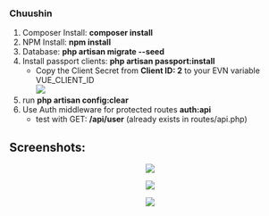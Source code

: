   
<h3>Chuushin</h3>
<ol>
  <li>Composer Install: <strong>composer install</strong></li>
  <li>NPM Install: <strong>npm install</strong></li>
  <li>
    Database: <strong>php artisan migrate --seed</strong>
    
  </li>
  <li>
    Install passport clients: <strong>php artisan passport:install</strong>
    <ul>
        <li>
        Copy the Client Secret from <strong>Client ID: 2</strong> to your EVN variable VUE_CLIENT_ID<br>
        <img src="http://andranikbadalyan.com/laravelpassportvueauth/img/screenshot3.jpg">
        </li>
    </ul>
  </li>
  <li>run <strong>php artisan config:clear</strong></li>
  <li>
  Use Auth middleware for protected routes <strong>auth:api</strong>
    <ul>
        <li>test with GET: <strong>/api/user</strong> (already exists in routes/api.php)</li>
    </ul>
  </li>
</ol>

<h2>Screenshots:</h2>
<p align="center"><img src="http://andranikbadalyan.com/laravelpassportvueauth/img/screenshot1.jpg"></p>
<p align="center"><img src="http://andranikbadalyan.com/laravelpassportvueauth/img/screenshot2.jpg"></p>
<p align="center"><img src="http://andranikbadalyan.com/laravelpassportvueauth/img/screenshot4.jpg"></p>